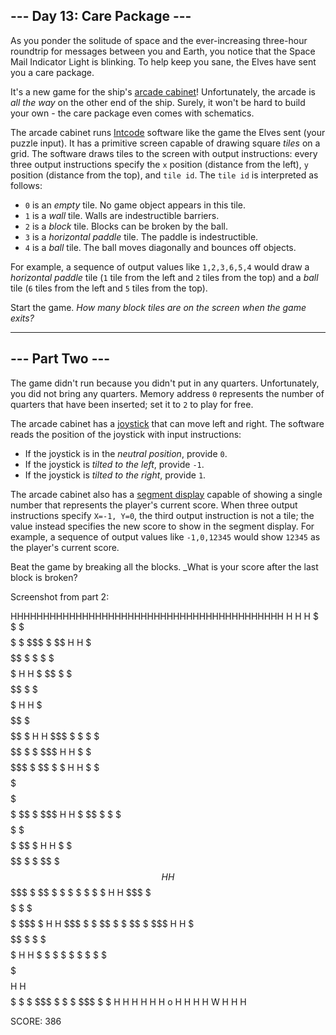 ## --- Day 13: Care Package ---

As you ponder the solitude of space and the ever-increasing three-hour roundtrip for messages between you and Earth, you notice that the Space Mail Indicator Light is blinking. To help keep you sane, the Elves have sent you a care package.

It's a new game for the ship's [arcade cabinet](https://en.wikipedia.org/wiki/Arcade_cabinet)! Unfortunately, the arcade is _all the way_ on the other end of the ship. Surely, it won't be hard to build your own - the care package even comes with schematics.

The arcade cabinet runs [Intcode](https://adventofcode.com/2019/day/9) software like the game the Elves sent (your puzzle input). It has a primitive screen capable of drawing square _tiles_ on a grid. The software draws tiles to the screen with output instructions: every three output instructions specify the `x` position (distance from the left), `y` position (distance from the top), and `tile id`. The `tile id` is interpreted as follows:

*   `0` is an _empty_ tile. No game object appears in this tile.
*   `1` is a _wall_ tile. Walls are indestructible barriers.
*   `2` is a _block_ tile. Blocks can be broken by the ball.
*   `3` is a _horizontal paddle_ tile. The paddle is indestructible.
*   `4` is a _ball_ tile. The ball moves diagonally and bounces off objects.

For example, a sequence of output values like `1,2,3,6,5,4` would draw a _horizontal paddle_ tile (`1` tile from the left and `2` tiles from the top) and a _ball_ tile (`6` tiles from the left and `5` tiles from the top).

Start the game. _How many block tiles are on the screen when the game exits?_

-----------------

## --- Part Two ---

The game didn't run because you didn't put in any quarters. Unfortunately, you did not bring any quarters. Memory address `0` represents the number of quarters that have been inserted; set it to `2` to play for free.

The arcade cabinet has a [joystick](https://en.wikipedia.org/wiki/Joystick) that can move left and right. The software reads the position of the joystick with input instructions:

*   If the joystick is in the _neutral position_, provide `0`.
*   If the joystick is _tilted to the left_, provide `-1`.
*   If the joystick is _tilted to the right_, provide `1`.

The arcade cabinet also has a [segment display](https://en.wikipedia.org/wiki/Display_device#Segment_displays) capable of showing a single number that represents the player's current score. When three output instructions specify `X=-1, Y=0`, the third output instruction is not a tile; the value instead specifies the new score to show in the segment display. For example, a sequence of output values like `-1,0,12345` would show `12345` as the player's current score.

Beat the game by breaking all the blocks. _What is your score after the last block is broken?

Screenshot from part 2:

HHHHHHHHHHHHHHHHHHHHHHHHHHHHHHHHHHHHHHHHHH
H                                        H
H   $   $   $ $$   $$ $    $ $$$ $  $$   H
H $ $$$$ $$  $    $   $  $ $$  $$$$ $$ $ H
H $      $$ $  $ $$$$$$      $ $ $$  $$$ H
H    $     $$  $$ $$$$$$  $ $$$$   $$  $ H
H $$$  $  $ $     $$$   $$ $$  $  $ $$$  H
H  $   $ $$$$$$ $$$$$    $      $$   $ $ H
H $ $ $$$$$$$  $$$  $$$$  $ $$  $    $$$ H
H  $ $$ $  $  $  $$$$ $ $ $$$$$ $$    $  H
H $    $      $$ $$ $$  $ $  $$ $     $$ H
H  $$$$$   $     $$ $   $ $   $  $  $  $ H
H $$$  $ $$  $$$ $ $$$    $$ $ $$$  $    H
H $$$   $  $   $$  $   $   $$   $    $$$ H
H     $ $$  $$$$ $ $ $$$   $$  $$ $$ $   H
H $  $ $ $  $ $ $      $ $$$ $$   $ $$$$ H
H $$$$$ $   $  $$$ $ $ $   $$$ $     $   H
H                                        H
H                                        H
H                             o          H
H                                        H
H                            W           H
H                                        H

SCORE: 386
